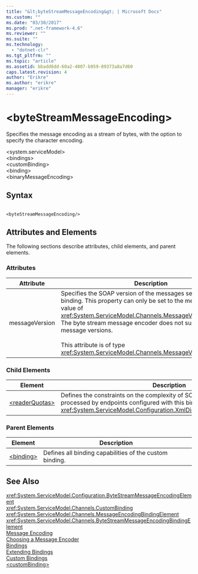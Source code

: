 ```yaml
---
title: "&lt;byteStreamMessageEncoding&gt; | Microsoft Docs"
ms.custom: ""
ms.date: "03/30/2017"
ms.prod: ".net-framework-4.6"
ms.reviewer: ""
ms.suite: ""
ms.technology: 
  - "dotnet-clr"
ms.tgt_pltfrm: ""
ms.topic: "article"
ms.assetid: bbadd8dd-60a2-4007-b959-89373a8a7d60
caps.latest.revision: 4
author: "Erikre"
ms.author: "erikre"
manager: "erikre"
---
```

# &lt;byteStreamMessageEncoding&gt;
Specifies the message encoding as a stream of bytes, with the option to specify the character encoding.  
  
 \<system.serviceModel>  
\<bindings>  
\<customBinding>  
\<binding>  
\<binaryMessageEncoding>  
  
## Syntax  
  
```  
  
<byteStreamMessageEncoding/>  
```  
  
## Attributes and Elements  
 The following sections describe attributes, child elements, and parent elements.  
  
### Attributes  
  
|Attribute|Description|  
|---------------|-----------------|  
|messageVersion|Specifies the SOAP version of the messages sent using the binding. This property can only be set to the message version value of <xref:System.ServiceModel.Channels.MessageVersion.None%2A>. The byte stream message encoder does not support any other message versions.<br /><br /> This attribute is of type <xref:System.ServiceModel.Channels.MessageVersion>.|  
  
### Child Elements  
  
|Element|Description|  
|-------------|-----------------|  
|[\<readerQuotas>](../Topic/%3CreaderQuotas%3E.md)|Defines the constraints on the complexity of SOAP messages that can be processed by endpoints configured with this binding. This element is of type <xref:System.ServiceModel.Configuration.XmlDictionaryReaderQuotasElement>.|  
  
### Parent Elements  
  
|Element|Description|  
|-------------|-----------------|  
|[\<binding>](../../../../../docs/framework/misc/binding.md)|Defines all binding capabilities of the custom binding.|  
  
## See Also  
 <xref:System.ServiceModel.Configuration.ByteStreamMessageEncodingElement>   
 <xref:System.ServiceModel.Channels.CustomBinding>   
 <xref:System.ServiceModel.Channels.MessageEncodingBindingElement>   
 <xref:System.ServiceModel.Channels.ByteStreamMessageEncodingBindingElement>   
 [Message Encoding](../../../../../docs/framework/configuring-apps/file-schema/wcf/message-encoding.md)   
 [Choosing a Message Encoder](../../../../../docs/framework/wcf/feature-details/choosing-a-message-encoder.md)   
 [Bindings](../../../../../docs/framework/wcf/bindings.md)   
 [Extending Bindings](../../../../../docs/framework/wcf/extending/extending-bindings.md)   
 [Custom Bindings](../../../../../docs/framework/wcf/extending/custom-bindings.md)   
 [\<customBinding>](../../../../../docs/framework/configuring-apps/file-schema/wcf/custombinding.md)